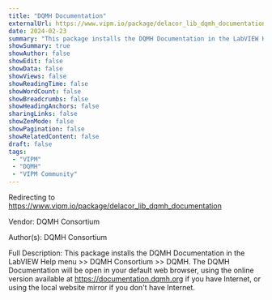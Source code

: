 ```yaml
---
title: "DQMH Documentation"
externalUrl: https://www.vipm.io/package/delacor_lib_dqmh_documentation
date: 2024-02-23
summary: "This package installs the DQMH Documentation in the LabVIEW Help menu >> DQMH Consortium >> DQMH"
showSummary: true
showAuthor: false
showEdit: false
showData: false
showViews: false
showReadingTime: false
showWordCount: false
showBreadcrumbs: false
showHeadingAnchors: false
sharingLinks: false
showZenMode: false
showPagination: false
showRelatedContent: false
draft: false
tags:
 - "VIPM"
 - "DQMH"
 - "VIPM Community"
---
```


Redirecting to https://www.vipm.io/package/delacor_lib_dqmh_documentation

Vendor: DQMH Consortium

Author(s): DQMH Consortium
 
Full Description:
This package installs the DQMH Documentation in the LabVIEW Help menu >> DQMH Consortium >> DQMH.
The DQMH Documentation will be open in your default web browser, using the online version available at https://documentation.dqmh.org if you have Internet, or using the local website mirror if you don't have Internet.